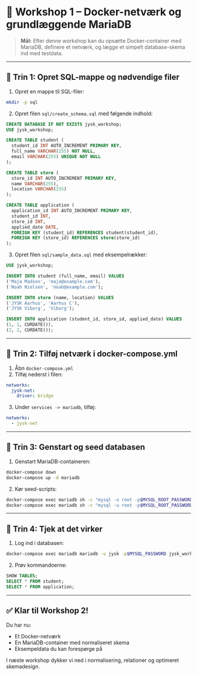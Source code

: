# 🚀 Workshop 1 – Docker-netværk og grundlæggende MariaDB

> **Mål:** Efter denne workshop kan du opsætte Docker-container med MariaDB, definere et netværk, og lægge et simpelt database-skema ind med testdata.

---

## 🧩 Trin 1: Opret SQL-mappe og nødvendige filer

1. Opret en mappe til SQL-filer:

```bash
mkdir -p sql
```

2. Opret filen `sql/create_schema.sql` med følgende indhold:

```sql
CREATE DATABASE IF NOT EXISTS jysk_workshop;
USE jysk_workshop;

CREATE TABLE student (
  student_id INT AUTO_INCREMENT PRIMARY KEY,
  full_name VARCHAR(255) NOT NULL,
  email VARCHAR(255) UNIQUE NOT NULL
);

CREATE TABLE store (
  store_id INT AUTO_INCREMENT PRIMARY KEY,
  name VARCHAR(255),
  location VARCHAR(255)
);

CREATE TABLE application (
  application_id INT AUTO_INCREMENT PRIMARY KEY,
  student_id INT,
  store_id INT,
  applied_date DATE,
  FOREIGN KEY (student_id) REFERENCES student(student_id),
  FOREIGN KEY (store_id) REFERENCES store(store_id)
);
```

3. Opret filen `sql/sample_data.sql` med eksempelrækker:

```sql
USE jysk_workshop;

INSERT INTO student (full_name, email) VALUES
('Maja Madsen', 'maja@example.com'),
('Noah Nielsen', 'noah@example.com');

INSERT INTO store (name, location) VALUES
('JYSK Aarhus', 'Aarhus C'),
('JYSK Viborg', 'Viborg');

INSERT INTO application (student_id, store_id, applied_date) VALUES
(1, 1, CURDATE()),
(2, 2, CURDATE());
```

---

## 🧱 Trin 2: Tilføj netværk i docker-compose.yml

1. Åbn `docker-compose.yml`
2. Tilføj nederst i filen:

```yaml
networks:
  jysk-net:
    driver: bridge
```

3. Under `services -> mariadb`, tilføj:

```yaml
networks:
  - jysk-net
```

---

## 🔄 Trin 3: Genstart og seed databasen

1. Genstart MariaDB-containeren:

```bash
docker-compose down
docker-compose up -d mariadb
```

2. Kør seed-scripts:

```bash
docker-compose exec mariadb sh -c "mysql -u root -p$MYSQL_ROOT_PASSWORD < sql/create_schema.sql"
docker-compose exec mariadb sh -c "mysql -u root -p$MYSQL_ROOT_PASSWORD < sql/sample_data.sql"
```

---

## 🔎 Trin 4: Tjek at det virker

1. Log ind i databasen:

```bash
docker-compose exec mariadb mariadb -u jysk -p$MYSQL_PASSWORD jysk_workshop
```

2. Prøv kommandoerne:

```sql
SHOW TABLES;
SELECT * FROM student;
SELECT * FROM application;
```

---

## ✅ Klar til Workshop 2!

Du har nu:

* Et Docker-netværk
* En MariaDB-container med normaliseret skema
* Eksempeldata du kan forespørge på

I næste workshop dykker vi ned i normalisering, relationer og optimeret skemadesign.
